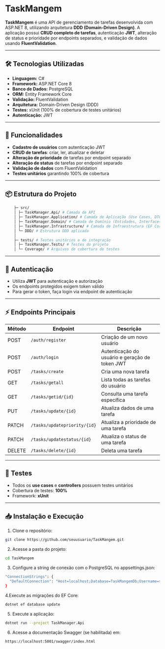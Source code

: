 ﻿# TaskMangem

**TaskMangem** é uma API de gerenciamento de tarefas desenvolvida com ASP.NET 8, utilizando arquitetura **DDD (Domain-Driven Design)**. A aplicação possui **CRUD completo de tarefas**, autenticação **JWT**, alteração de status e prioridade por endpoints separados, e validação de dados usando **FluentValidation**.

---

## 🛠 Tecnologias Utilizadas

- **Linguagem:** C#
- **Framework:** ASP.NET Core 8
- **Banco de Dados:** PostgreSQL
- **ORM:** Entity Framework Core
- **Validação:** FluentValidation
- **Arquitetura:** Domain-Driven Design (DDD)
- **Testes:** xUnit (100% de cobertura de testes unitários)
- **Autenticação:** JWT

---

## 🚀 Funcionalidades

- **Cadastro de usuários** com autenticação JWT
- **CRUD de tarefas**: criar, ler, atualizar e deletar
- **Alteração de prioridade** de tarefas por endpoint separado
- **Alteração de status** de tarefas por endpoint separado
- **Validação de dados** com FluentValidation
- **Testes unitários** garantindo 100% de cobertura

---

## 📦 Estrutura do Projeto

```bash
    ├─ src/
    │ ├─ TaskManager.Api/ # Camada de API
    │ ├─ TaskManager.Application/ # Camada de Aplicação (Use Cases, DTOs)
    │ ├─ TaskManager.Domain/ # Camada de Domínio (Entidades, Interfaces)
    │ ├─ TaskManager.Infrastructure/ # Camada de Infraestrutura (EF Core, Repositórios)
    │ └─ DDD/ # Estrutura DDD aplicada
    │
    ├─ tests/ # Testes unitários e de integração
    │ ├─ TaskManager.Tests/ # Testes do projeto
    │ └─ Coverage/ # Arquivos de cobertura de testes
```


---

## 🔐 Autenticação

- Utiliza **JWT** para autenticação e autorização
- Os endpoints protegidos exigem token válido
- Para gerar o token, faça login via endpoint de autenticação

---

## ⚡ Endpoints Principais

| Método | Endpoint                     | Descrição |
|--------|------------------------------|-----------|
| POST   | `/auth/register`             | Criação de um novo usuário
| POST   | `/auth/login`                | Autenticação do usuário e geração de token JWT |
| POST   | `/tasks/create`              | Cria uma nova tarefa |
| GET    | `/tasks/getall`              | Lista todas as tarefas do usuário |
| GET    | `/tasks/getid/{id}`          | Consulta uma tarefa específica |
| PUT    | `/tasks/update/{id}`         | Atualiza dados de uma tarefa |
| PATCH  | `/tasks/updatepriority/{id}` | Atualiza a prioridade de uma tarefa |
| PATCH  | `/tasks/updatestatus/{id}`   | Atualiza o status de uma tarefa |
| DELETE | `/tasks/delete/{id}`         | Deleta uma tarefa |

---

## 🧪 Testes

- Todos os **use cases** e **controllers** possuem testes unitários
- Cobertura de testes: **100%**
- Framework: **xUnit**

---

## 📥 Instalação e Execução

1. Clone o repositório:
```bash
git clone https://github.com/seuusuario/TaskMangem.git
```

2. Acesse a pasta do projeto:
```bash
cd TaskMangem
```

3. Configure a string de conexão com o PostgreSQL no appsettings.json:
```bash
"ConnectionStrings": {
  "DefaultConnection": "Host=localhost;Database=TaskMangemDb;Username=seu_usuario;Password=sua_senha"
}
```

4.Execute as migrações do EF Core:
```bash
dotnet ef database update
```

5. Execute a aplicação:
```bash 
dotnet run --project TaskManager.Api
```
6. Acesse a documentação Swagger (se habilitada) em:
```bash
https://localhost:5001/swagger/index.html
```